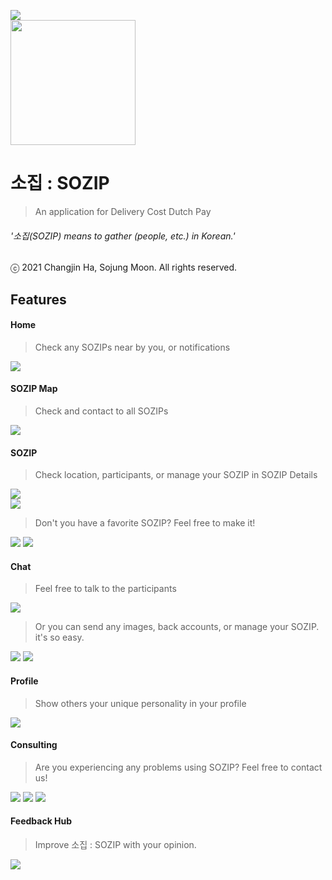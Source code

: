 ![ ](README/mockup.png)<br>
<img src="./README/appstore.png" width=200>

소집 : SOZIP
=====
> An application for Delivery Cost Dutch Pay<br>

###### '소집(SOZIP) means to gather (people, etc.) in Korean.'

ⓒ 2021 Changjin Ha, Sojung Moon. All rights reserved.

## Features<br>
#### Home<br>
> Check any SOZIPs near by you, or notifications <br>

![ ](README/0.jpeg)<br>

#### SOZIP Map<br>
> Check and contact to all SOZIPs <br>

![ ](README/06.jpeg)<br>

#### SOZIP<br>
> Check location, participants, or manage your SOZIP in SOZIP Details<br>

![ ](README/2.jpeg)<br>
![ ](README/10.jpeg)<br>

> Don't you have a favorite SOZIP? Feel free to make it!<br>

![ ](README/1.jpeg)
![ ](README/3.jpeg)<br>

#### Chat<br>
> Feel free to talk to the participants <br>

![ ](README/13.jpeg)<br>

> Or you can send any images, back accounts, or manage your SOZIP. it's so easy. <br>

![ ](README/8.jpeg)
![ ](README/5.jpeg)<br>


#### Profile<br>
> Show others your unique personality in your profile <br>

![ ](README/12.jpeg)<br>

#### Consulting<br>
> Are you experiencing any problems using SOZIP? Feel free to contact us! <br>

![ ](README/Consulting_1.png)
![ ](README/Consulting_2.png)
![ ](README/Consulting_3.png)<br>

#### Feedback Hub<br>
> Improve 소집 : SOZIP with your opinion. <br>

![ ](README/FeedbackHub.png)<br>
